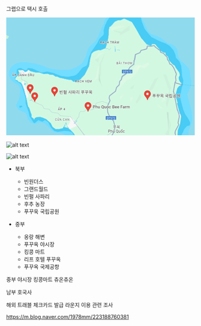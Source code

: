 
그랩으로 택시 호출

![alt text](./images/푸꾸옥_북부1.png)

![alt text](./images/푸꾸옥_중부1.png)

![alt text](./images/푸꾸옥_남부1.png)

- 북부
  - 빈원더스
  - 그랜드월드
  - 빈펄 사파리
  - 후추 농장
  - 푸꾸욱 국립공원

- 중부
  - 옹랑 해변
  - 푸꾸옥 야시장
  - 킹콩 마트
  - 리프 호텔 푸꾸옥
  - 푸꾸옥 국제공항
  

중부
야시장
킹콩마트
츄온츄온

남부
호국사

해외 트래블 체크카드 발급
라운지 이용 관련 조사

https://m.blog.naver.com/1978mm/223188760381